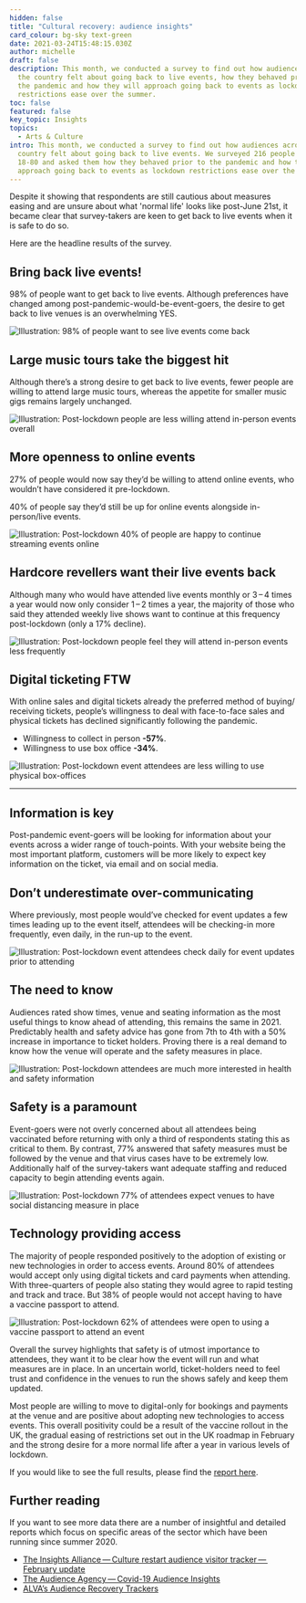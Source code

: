 ```yaml
---
hidden: false
title: "Cultural recovery: audience insights"
card_colour: bg-sky text-green
date: 2021-03-24T15:48:15.030Z
author: michelle
draft: false
description: This month, we conducted a survey to find out how audiences across
  the country felt about going back to live events, how they behaved prior to
  the pandemic and how they will approach going back to events as lockdown
  restrictions ease over the summer.
toc: false
featured: false
key_topic: Insights
topics:
  - Arts & Culture
intro: This month, we conducted a survey to find out how audiences across the
  country felt about going back to live events. We surveyed 216 people aged
  18-80 and asked them how they behaved prior to the pandemic and how they will
  approach going back to events as lockdown restrictions ease over the summer.
---
```

Despite it showing that respondents are still cautious about measures easing and are unsure about what 'normal life' looks like post-June 21st, it became clear that survey-takers are keen to get back to live events when it is safe to do so.

Here are the headline results of the survey.

## Bring back live events!

98% of people want to get back to live events. Although preferences have changed among post-pandemic-would-be-event-goers, the desire to get back to live venues is an overwhelming YES.

![Illustration: 98% of people want to see live events come back](images/1-bring-back-live-events.jpg)

## Large music tours take the biggest hit

Although there’s a strong desire to get back to live events, fewer people are willing to attend large music tours, whereas the appetite for smaller music gigs remains largely unchanged.

![Illustration: Post-lockdown people are less willing attend in-person events overall](images/2-large-music-tours.jpg)

## More openness to online events

27% of people would now say they’d be willing to attend online events, who wouldn’t have considered it pre-lockdown.

40% of people say they’d still be up for online events alongside in-person/live events.

![Illustration: Post-lockdown 40% of people are happy to continue streaming events online](images/3-more-openness-to-online-events.jpg)

## Hardcore revellers want their live events back

Although many who would have attended live events monthly or 3 – 4 times a year would now only consider 1 – 2 times a year, the majority of those who said they attended weekly live shows want to continue at this frequency post-lockdown (only a 17% decline).

![Illustration: Post-lockdown people feel they will attend in-person events less frequently](images/4-frequency.jpg)

## Digital ticketing FTW

With online sales and digital tickets already the preferred method of buying/​receiving tickets, people’s willingness to deal with face-to-face sales and physical tickets has declined significantly following the pandemic.

* Willingness to collect in person **\-57%**.
* Willingness to use box office **\-34%**.

![Illustration: Post-lockdown event attendees are less willing to use physical box-offices](images/5-digital-tickets.jpg)

- - -

## Information is key

Post-pandemic event-goers will be looking for information about your events across a wider range of touch-points. With your website being the most important platform, customers will be more likely to expect key information on the ticket, via email and on social media.

## Don’t underestimate over-communicating

Where previously, most people would’ve checked for event updates a few times leading up to the event itself, attendees will be checking-in more frequently, even daily, in the run-up to the event.

![Illustration: Post-lockdown event attendees check daily for event updates prior to attending](images/6-over-communicating.jpg)

## The need to know

Audiences rated show times, venue and seating information as the most useful things to know ahead of attending, this remains the same in 2021. Predictably health and safety advice has gone from 7th to 4th with a 50% increase in importance to ticket holders. Proving there is a real demand to know how the venue will operate and the safety measures in place.

![Illustration: Post-lockdown attendees are much more interested in health and safety information](images/2-large-music-tours.jpg)

## Safety is a paramount

Event-goers were not overly concerned about all attendees being vaccinated before returning with only a third of respondents stating this as critical to them. By contrast, 77% answered that safety measures must be followed by the venue and that virus cases have to be extremely low. Additionally half of the survey-takers want adequate staffing and reduced capacity to begin attending events again.

![Illustration: Post-lockdown 77% of attendees expect venues to have social distancing measure in place](images/8-safety-is-paramount.jpg)

## **Technology providing access**

The majority of people responded positively to the adoption of existing or new technologies in order to access events. Around 80% of attendees would accept only using digital tickets and card payments when attending. With three-quarters of people also stating they would agree to rapid testing and track and trace. But 38% of people would not accept having to have a vaccine passport to attend.

![Illustration: Post-lockdown 62% of attendees were open to using a vaccine passport to attend an event](images/9-tech-providing-access.jpg)

Overall the survey highlights that safety is of utmost importance to attendees, they want it to be clear how the event will run and what measures are in place. In an uncertain world, ticket-holders need to feel trust and confidence in the venues to run the shows safely and keep them updated.

Most people are willing to move to digital-only for bookings and payments at the venue and are positive about adopting new technologies to access events. This overall positivity could be a result of the vaccine rollout in the UK, the gradual easing of restrictions set out in the UK roadmap in February and the strong desire for a more normal life after a year in various levels of lockdown.

If you would like to see the full results, please find the [report here](https://madebykind.typeform.com/report/mFAgXA8X/gLyFNsPKDWp1lr8j).

## Further reading

If you want to see more data there are a number of insightful and detailed reports which focus on specific areas of the sector which have been running since summer 2020.

* [The Insights Alliance — Culture restart audience visitor tracker — February update](https://www.indigo-ltd.com/blog/culture-restart-audience-visitor-tracker-february-update)
* [The Audience Agency — Covid-19 Audience Insights](https://www.theaudienceagency.org/bounce-forwards-insights-audiences)
* [ALVA’s Audience Recovery Trackers](https://decisionhouse.co.uk/case-studies/alva-attractions-recovery-tracker/)